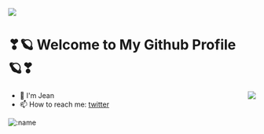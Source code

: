 <img src="https://user-images.githubusercontent.com/58740404/186409339-81930979-fca8-479b-b8e0-58ff4d9d9710.jpg" />


<!-- FOLLOWER-LIST:START -->

# ❣🪐 Welcome to My Github Profile 🪐❣

<img align="right" src="https://github-readme-stats.vercel.app/api?username=dreamjean&show_icons=true&theme=midnight-purple&bg_color=45,f9d423,ff4e50&hide_title=true" />


- 🌟 I'm Jean
- 📫 How to reach me: [twitter](https://twitter.com/dreamjean720)



<img src="https://count.getloli.com/get/@:name" alt=":name" align="left" />



<!-- FOLLOWER-LIST:END -->



<!--
**dreamjean/dreamjean** is a ✨ _special_ ✨ repository because its `README.md` (this file) appears on your GitHub profile.

Here are some ideas to get you started:

- 🔭 I’m currently working on ...
- 🌱 I’m currently learning ...
- 👯 I’m looking to collaborate on ...
- 🤔 I’m looking for help with ...
- 💬 Ask me about ...
- 📫 How to reach me: ...
- 😄 Pronouns: ...
- ⚡ Fun fact: ...
-->


